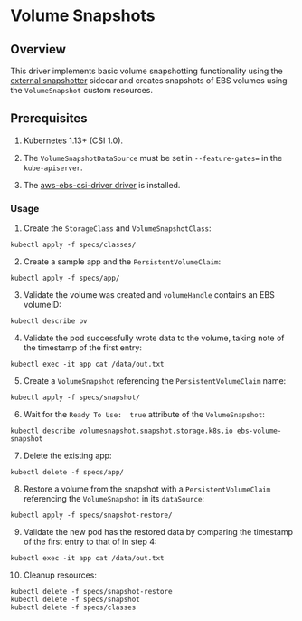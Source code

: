 # Volume Snapshots

## Overview

This driver implements basic volume snapshotting functionality using the [external snapshotter](https://github.com/kubernetes-csi/external-snapshotter) sidecar and creates snapshots of EBS volumes using the `VolumeSnapshot` custom resources.

## Prerequisites

1. Kubernetes 1.13+ (CSI 1.0).

1. The `VolumeSnapshotDataSource` must be set in `--feature-gates=` in the `kube-apiserver`.

1. The [aws-ebs-csi-driver driver](https://github.com/kubernetes-sigs/aws-ebs-csi-driver) is installed.

### Usage

1. Create the `StorageClass` and `VolumeSnapshotClass`:
```
kubectl apply -f specs/classes/
```

2. Create a sample app and the `PersistentVolumeClaim`: 
```
kubectl apply -f specs/app/
```

3. Validate the volume was created and `volumeHandle` contains an EBS volumeID: 
```
kubectl describe pv
```

4. Validate the pod successfully wrote data to the volume, taking note of the timestamp of the first entry:
 ```
 kubectl exec -it app cat /data/out.txt
 ```

5. Create a `VolumeSnapshot` referencing the `PersistentVolumeClaim` name:
```
kubectl apply -f specs/snapshot/
```

6. Wait for the `Ready To Use:  true` attribute of the `VolumeSnapshot`: 
```
kubectl describe volumesnapshot.snapshot.storage.k8s.io ebs-volume-snapshot
```

7. Delete the existing app:
```
kubectl delete -f specs/app/
```

8. Restore a volume from the snapshot with a `PersistentVolumeClaim` referencing the `VolumeSnapshot` in its `dataSource`:
```
kubectl apply -f specs/snapshot-restore/
```

9. Validate the new pod has the restored data by comparing the timestamp of the first entry to that of in step 4:
```
kubectl exec -it app cat /data/out.txt
```

10. Cleanup resources:
 ```
 kubectl delete -f specs/snapshot-restore
 kubectl delete -f specs/snapshot
 kubectl delete -f specs/classes
 ```